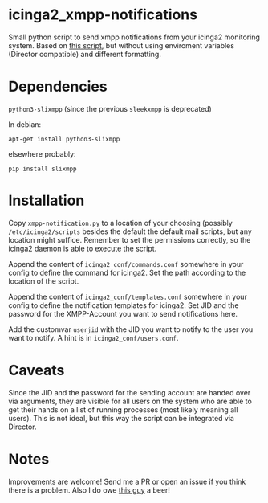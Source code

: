 # icinga2_xmpp-notifications
Small python script to send xmpp notifications from your icinga2 monitoring system.
Based on [this script](https://gitlab.com/meschenbacher/icinga2-xmpp-notification),
but without using enviroment variables (Director compatible) and different formatting.

# Dependencies

`python3-slixmpp` (since the previous `sleekxmpp` is deprecated)

In debian:
```
apt-get install python3-slixmpp
```

elsewhere probably:
```
pip install slixmpp
```

# Installation

Copy `xmpp-notification.py` to a location of your choosing (possibly
`/etc/icinga2/scripts` besides the default the default mail scripts, but
any location might suffice.
Remember to set the permissions correctly, so the icinga2 daemon is able
to execute the script.

Append the content of `icinga2_conf/commands.conf` somewhere in your config
to define the command for icinga2. Set the path according to the location
of the script.

Append the content of `icinga2_conf/templates.conf` somewhere in your config
to define the notification templates for icinga2.
Set JID and the password for the XMPP-Account you want to send notifications here.

Add the customvar `userjid` with the JID you want to notify to the user you want
to notify. A hint is in `icinga2_conf/users.conf`.

# Caveats
Since the JID and the password for the sending account are handed over via
arguments, they are visible for all users on the system who are able to get
their hands on a list of running processes (most likely meaning all users).
This is not ideal, but this way the script can be integrated via Director.

# Notes
Improvements are welcome! Send me a PR or open an issue if you think there
is a problem.
Also I do owe [this guy](https://gitlab.com/meschenbacher) a beer!
